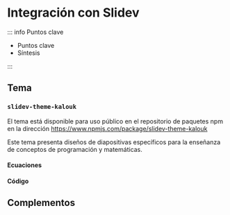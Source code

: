 # Integración con Slidev

::: info Puntos clave

- Puntos clave
- Síntesis

:::

## Tema

### `slidev-theme-kalouk`

El tema está disponible para uso público en el repositorio de paquetes npm en la dirección https://www.npmjs.com/package/slidev-theme-kalouk

Este tema presenta diseños de diapositivas específicos para la enseñanza de conceptos de programación y matemáticas.

#### Ecuaciones

#### Código

## Complementos
